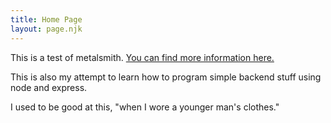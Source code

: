 ```yaml
---
title: Home Page
layout: page.njk
---
```


This is a test of metalsmith.
[You can find more information here.](https://metalsmith.io)

This is also my attempt to learn how to program simple backend stuff using node and express.

I used to be good at this, "when I wore a younger man's clothes."

